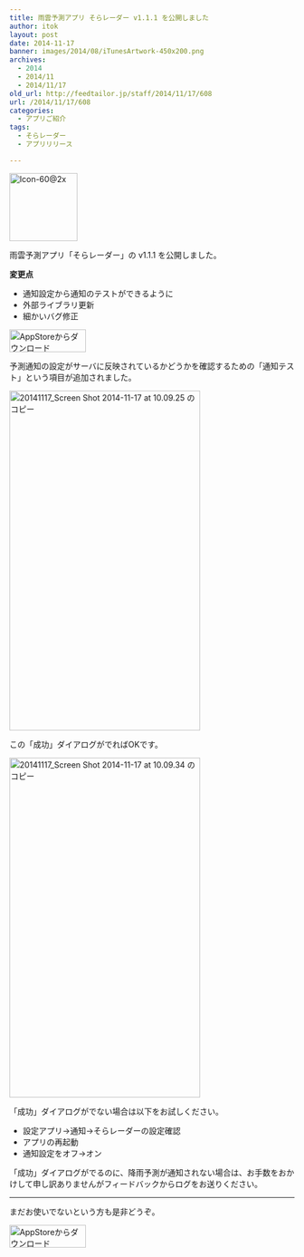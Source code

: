 ```yaml
---
title: 雨雲予測アプリ そらレーダー v1.1.1 を公開しました
author: itok
layout: post
date: 2014-11-17
banner: images/2014/08/iTunesArtwork-450x200.png
archives:
  - 2014
  - 2014/11
  - 2014/11/17
old_url: http://feedtailor.jp/staff/2014/11/17/608
url: /2014/11/17/608
categories:
  - アプリご紹介
tags:
  - そらレーダー
  - アプリリリース

---
```

<a href="https://itunes.apple.com/jp/app/id892264357" target="_blank"><img src="/images/2014/08/3a32a3262646918bc6b4c57662b6c293.png" alt="Icon-60@2x" width="120" height="120" class="alignnone size-full wp-image-305" /></a>

雨雲予測アプリ「そらレーダー」の v1.1.1 を公開しました。

**変更点**

  * 通知設定から通知のテストができるように
  * 外部ライブラリ更新
  * 細かいバグ修正

<a href="https://itunes.apple.com/jp/app/id892264357" target="_blank"><img src="/images/2014/04/Download_on_the_App_Store_Badge_JP_135x40_1004.png" alt="AppStoreからダウンロード" width="135" height="40" class="alignnone size-full wp-image-58" /></a>

予測通知の設定がサーバに反映されているかどうかを確認するための「通知テスト」という項目が追加されました。

[<img src="/images/2014/11/a51bdbc758f6c0f77d5f24fba4e1a6e6.png" alt="20141117_Screen Shot 2014-11-17 at 10.09.25 のコピー" width="337" height="600" class="alignnone size-full wp-image-610" />](/images/2014/11/a51bdbc758f6c0f77d5f24fba4e1a6e6.png)

この「成功」ダイアログがでればOKです。

[<img src="/images/2014/11/f4e8d841ec6fa74bc85277c13d7737a8.png" alt="20141117_Screen Shot 2014-11-17 at 10.09.34 のコピー" width="337" height="600" class="alignnone size-full wp-image-611" />](/images/2014/11/f4e8d841ec6fa74bc85277c13d7737a8.png)

「成功」ダイアログがでない場合は以下をお試しください。

  * 設定アプリ→通知→そらレーダーの設定確認
  * アプリの再起動
  * 通知設定をオフ→オン

「成功」ダイアログがでるのに、降雨予測が通知されない場合は、お手数をおかけして申し訳ありませんがフィードバックからログをお送りください。

* * *

まだお使いでないという方も是非どうぞ。

<a href="https://itunes.apple.com/jp/app/id892264357" target="_blank"><img src="/images/2014/04/Download_on_the_App_Store_Badge_JP_135x40_1004.png" alt="AppStoreからダウンロード" width="135" height="40" class="alignnone size-full wp-image-58" /></a>